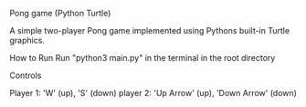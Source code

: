 Pong game (Python Turtle)

A simple two-player Pong game implemented using Pythons built-in Turtle graphics. 

How to Run
Run "python3 main.py" in the terminal in the root directory

Controls

Player 1: 'W' (up), 'S' (down)
player 2: 'Up Arrow' (up), 'Down Arrow' (down)
